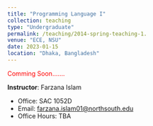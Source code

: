 ```yaml
---
title: "Programming Language I"
collection: teaching
type: "Undergraduate"
permalink: /teaching/2014-spring-teaching-1.
venue: "ECE, NSU"
date: 2023-01-15
location: "Dhaka, Bangladesh"
---
```


<span style="color:red">Comming Soon.......</span>



**Instructor**: Farzana Islam
- Office: SAC 1052D
- Email: farzana.islam01@northsouth.edu
- Office Hours: TBA


